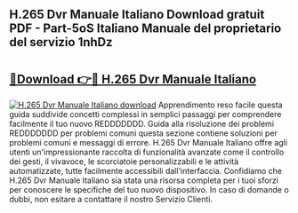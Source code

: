 ## H.265 Dvr Manuale Italiano Download gratuit PDF - Part-5oS Italiano Manuale del proprietario del servizio 1nhDz

# <h2><a href="http://df9z821.blite.top/?on=H.265+Dvr+Manuale+Italiano">🔗Download 👉🔴 H.265 Dvr Manuale Italiano</a></h2>

[![H.265 Dvr Manuale Italiano download](https://i.imgur.com/lujVjoI.png)](http://df9z821.blite.top/?on=H.265+Dvr+Manuale+Italiano)
Apprendimento reso facile questa guida suddivide concetti complessi in semplici passaggi per comprendere facilmente il tuo nuovo REDDDDDDD. Guida alla risoluzione dei problemi REDDDDDDD per problemi comuni questa sezione contiene soluzioni per problemi comuni e messaggi di errore. H.265 Dvr Manuale Italiano offre agli utenti un'impressionante raccolta di funzionalità avanzate come il controllo dei gesti, il vivavoce, le scorciatoie personalizzabili e le attività automatizzate, tutte facilmente accessibili dall'interfaccia. Confidiamo che H.265 Dvr Manuale Italiano sia stata una risorsa completa per i tuoi sforzi per conoscere le specifiche del tuo nuovo dispositivo. In caso di domande o dubbi, non esitare a contattare il nostro Servizio Clienti.
